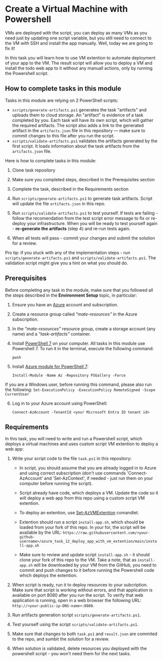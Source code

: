 # Create a Virtual Machine with Powershell

VMs are deployed with the script, you can deploy as many VMs as you need just by updating one script variable, but you still need to connect to the VM with SSH and install the app manually. Well, today we are going to fix it! 

In this task you will learn how to use VM extention to automate deployment of your app to the VM. The result script will allow you to deploy a VM and install the todo web app to it without any manuall actions, only by running the Powershell script. 

## How to complete tasks in this module 

Tasks in this module are relying on 2 PowerShell scripts: 

- `scripts/generate-artifacts.ps1` generates the task "artifacts" and uploads them to cloud storage. An "artifact" is evidence of a task completed by you. Each task will have its own script, which will gather the required artifacts. The script also adds a link to the generated artifact in the `artifacts.json` file in this repository — make sure to commit changes to this file after you run the script. 
- `scripts/validate-artifacts.ps1` validates the artifacts generated by the first script. It loads information about the task artifacts from the `artifacts.json` file.

Here is how to complete tasks in this module:

1. Clone task repository

2. Make sure you completed steps, described in the Prerequisites section

3. Complete the task, described in the Requirements section 

4. Run `scripts/generate-artifacts.ps1` to generate task artifacts. Script will update the file `artifacts.json` in this repo. 

5. Run `scripts/validate-artifacts.ps1` to test yourself. If tests are failing - follow the recomendation from the test script error message to fix or re-deploy your infrastructure. When you will be ready to test yourself again - **re-generate the artifacts** (step 4) and re-run tests again. 

6. When all tests will pass - commit your changes and submit the solution for a review. 

Pro tip: if you stuck with any of the implementation steps - run `scripts/generate-artifacts.ps1` and `scripts/validate-artifacts.ps1`. The validation script might give you a hint on what you should do.  

## Prerequisites

Before completing any task in the module, make sure that you followed all the steps described in the **Environment Setup** topic, in particular: 

1. Ensure you have an [Azure](https://azure.microsoft.com/en-us/free/) account and subscription.

2. Create a resource group called *"mate-resources"* in the Azure subscription.

3. In the *"mate-resources"* resource group, create a storage account (any name) and a *"task-artifacts"* container.

4. Install [PowerShell 7](https://learn.microsoft.com/en-us/powershell/scripting/install/installing-powershell?view=powershell-7.4) on your computer. All tasks in this module use Powershell 7. To run it in the terminal, execute the following command: 
    ```
    pwsh
    ```

5. Install [Azure module for PowerShell 7](https://learn.microsoft.com/en-us/powershell/azure/install-azure-powershell?view=azps-11.3.0): 
    ```
    Install-Module -Name Az -Repository PSGallery -Force
    ```
If you are a Windows user, before running this command, please also run the following: 
    ```
    Set-ExecutionPolicy -ExecutionPolicy RemoteSigned -Scope CurrentUser
    ```

6. Log in to your Azure account using PowerShell:
    ```
    Connect-AzAccount -TenantId <your Microsoft Entra ID tenant id>
    ```

## Requirements

In this task, you will need to write and run a Powershell script, which deploys a virtual machines and uses custom script VM extention to deploy a web app:  

1. Write your script code to the file `task.ps1` in this repository:

    - In script, you should assume that you are already logged in to Azure and using correct subscription (don't use commands 'Connect-AzAccount' and 'Set-AzContext', if needed - just run them on your computer before running the script).

    - Script already have code, which deploys a VM. Update the code so it will deploy a web app from this repo using a custom script VM extention.

    - To deploy an extention, use [Set-AzVMExtention](https://learn.microsoft.com/en-us/azure/virtual-machines/extensions/features-linux?tabs=azure-powershell#azure-powershell-1) comandlet.

    - Extention should run a script `install-app.sh`, which should be loaded from your fork of this repo. In your for, the script will be available by the URL: `https://raw.githubusercontent.com/<your-github-username>/azure_task_12_deploy_app_with_vm_extention/main/install-app.sh`

    - Make sure to review and update script `install-app.sh` - it should clone your fork of this repo to the VM. Take a note, that as `install-app.sh` will be downloaded by your VM from the GitHub, you need to commit and push changes to it before running the Powershell code which deploys the extention.

2. When script is ready, run it to deploy resources to your subcription. Make sure that script is working without errors, and that application is available on port 8080 after you run the script. To verify that web application is running, open in a web browser the following URL: `http://<your-public-ip-DNS-name>:8080`.

3. Run artifacts generation script `scripts/generate-artifacts.ps1`.

4. Test yourself using the script `scripts/validate-artifacts.ps1`.

5. Make sure that changes to both `task.ps1` and `result.json` are commited to the repo, and sumbit the solution for a review.

6. When solution is validated, delete resources you deployed with the powershell script - you won't need them for the next tasks.
